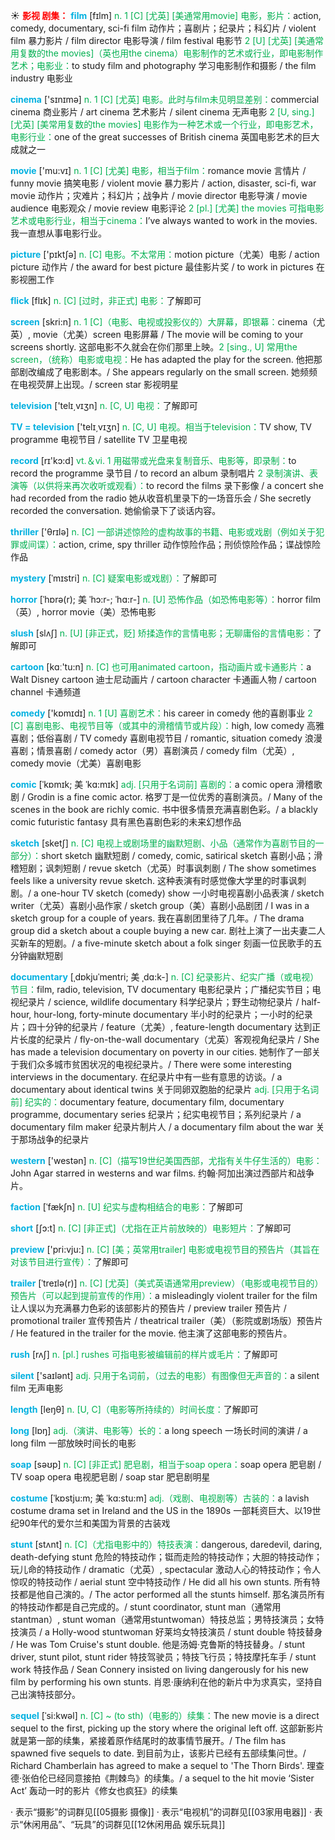☀ <font color="red">**影视 剧集：**</font>
<font color="sky blue">**film**</font> [fɪlm] 
<font color="#00b050">n. 1 [C] [尤英] [美通常用movie] 电影，影片：</font>action, comedy, documentary, sci-fi film 动作片；喜剧片；纪录片；科幻片 / violent film 暴力影片 / film director 电影导演 / film festival 电影节 <font color="#00b050">2 [U] [尤英] [美通常用复数的the movies]（英也用the cinema）电影制作的艺术或行业，即电影制作艺术；电影业：</font>to study film and photography 学习电影制作和摄影 / the film industry 电影业

<font color="sky blue">**cinema**</font> ['sɪnɪmə] 
<font color="#00b050">n. 1 [C] [尤英] 电影。此时与film未见明显差别：</font>commercial cinema 商业影片 / art cinema 艺术影片 / silent cinema 无声电影 <font color="#00b050">2 [U, sing.] [尤英] [美常用复数的the movies] 电影作为一种艺术或一个行业，即电影艺术，电影行业：</font>one of the great successes of British cinema 英国电影艺术的巨大成就之一

<font color="sky blue">**movie**</font> ['mu:vɪ] 
<font color="#00b050">n. 1 [C] [尤美] 电影，相当于film：</font>romance movie 言情片 / funny movie 搞笑电影 / violent movie 暴力影片 / action, disaster, sci-fi, war movie 动作片；灾难片；科幻片；战争片 / movie director 电影导演 / movie audience 电影观众 / movie review 电影评论 <font color="#00b050">2 [pl.] [尤美] the movies 可指电影艺术或电影行业，相当于cinema：</font>I’ve always wanted to work in the movies. 我一直想从事电影行业。

<font color="sky blue">**picture**</font> ['pɪktʃə] 
<font color="#00b050">n. [C] 电影。不太常用：</font>motion picture（尤美）电影 / action picture 动作片 / the award for best picture 最佳影片奖 / to work in pictures 在影视圈工作
           
<font color="sky blue">**flick**</font> [flɪk]
<font color="#00b050">n. [C] [过时，非正式] 电影：</font>了解即可
 
<font color="sky blue">**screen**</font> [skri:n] 
<font color="#00b050">n. 1 [C]（电影、电视或投影仪的）大屏幕，即银幕：</font>cinema（尤英）, movie（尤美）screen 电影屏幕 / The movie will be coming to your screens shortly. 这部电影不久就会在你们那里上映。<font color="#00b050">2 [sing., U] 常用the screen，（统称）电影或电视：</font>He has adapted the play for the screen. 他把那部剧改编成了电影剧本。/ She appears regularly on the small screen. 她频频在电视荧屏上出现。/ screen star 影视明星

<font color="sky blue">**television**</font> ['telɪ͵vɪʒn] 
<font color="#00b050">n. [C, U] 电视：</font>了解即可

<font color="sky blue">**TV = television**</font> ['telɪ͵vɪʒn] 
<font color="#00b050">n. [C, U] 电视。相当于television：</font>TV show, TV programme 电视节目 / satellite TV 卫星电视

<font color="sky blue">**record**</font> [rɪ'kɔ:d] 
<font color="#00b050">vt.＆vi. 1 用磁带或光盘来复制音乐、电影等，即录制：</font>to record the programme 录节目 / to record an album 录制唱片 <font color="#00b050">2 录制演讲、表演等（以供将来再次收听或观看）：</font>to record the films 录下影像 / a concert she had recorded from the radio 她从收音机里录下的一场音乐会 / She secretly recorded the conversation. 她偷偷录下了谈话内容。

<font color="sky blue">**thriller**</font> ['θrɪlə] 
<font color="#00b050">n. [C] 一部讲述惊险的虚构故事的书籍、电影或戏剧（例如关于犯罪或间谍）：</font>action, crime, spy thriller 动作惊险作品；刑侦惊险作品；谍战惊险作品
                      
<font color="sky blue">**mystery**</font> [ˈmɪstri]
<font color="#00b050">n. [C] 疑案电影或戏剧）：</font>了解即可

<font color="sky blue">**horror**</font> [ˈhɒrə(r); 美 ˈhɔ:r-; ˈhɑ:r-]
<font color="#00b050">n. [U] 恐怖作品（如恐怖电影等）：</font>horror film（英）, horror movie（美）恐怖电影
           
<font color="sky blue">**slush**</font> [slʌʃ]
<font color="#00b050">n. [U] [非正式，贬] 矫揉造作的言情电影；无聊庸俗的言情电影：</font>了解即可

<font color="sky blue">**cartoon**</font> [kɑː'tu:n] 
<font color="#00b050">n. [C] 也可用animated cartoon，指动画片或卡通影片：</font>a Walt Disney cartoon 迪士尼动画片 / cartoon character 卡通画人物 / cartoon channel 卡通频道

<font color="sky blue">**comedy**</font> ['kɒmɪdɪ] 
<font color="#00b050">n. 1 [U] 喜剧艺术：</font>his career in comedy 他的喜剧事业 <font color="#00b050">2 [C] 喜剧电影、电视节目等（或其中的滑稽情节或片段）：</font>high, low comedy 高雅喜剧；低俗喜剧 / TV comedy 喜剧电视节目 / romantic, situation comedy 浪漫喜剧；情景喜剧 / comedy actor（男）喜剧演员 / comedy film（尤英）, comedy movie（尤美）喜剧电影
                       
<font color="sky blue">**comic**</font> [ˈkɒmɪk; 美 ˈkɑ:mɪk]
<font color="#00b050">adj. [只用于名词前] 喜剧的：</font>a comic opera 滑稽歌剧 / Grodin is a fine comic actor. 格罗丁是一位优秀的喜剧演员。/ Many of the scenes in the book are richly comic. 书中很多情景充满喜剧色彩。/ a blackly comic futuristic fantasy 具有黑色喜剧色彩的未来幻想作品

<font color="sky blue">**sketch**</font> [sketʃ]
<font color="#00b050">n. [C] 电视上或剧场里的幽默短剧、小品（通常作为喜剧节目的一部分）：</font>short sketch 幽默短剧 / comedy, comic, satirical sketch 喜剧小品；滑稽短剧；讽刺短剧 / revue sketch（尤英）时事讽刺剧 / The show sometimes feels like a university revue sketch. 这种表演有时感觉像大学里的时事讽刺剧。/ a one-hour TV sketch (comedy) show 一小时电视喜剧小品表演 / sketch writer（尤英）喜剧小品作家 / sketch group（美）喜剧小品剧团 / I was in a sketch group for a couple of years. 我在喜剧团里待了几年。/ The drama group did a sketch about a couple buying a new car. 剧社上演了一出夫妻二人买新车的短剧。/ a five-minute sketch about a folk singer 刻画一位民歌手的五分钟幽默短剧          

<font color="sky blue">**documentary**</font> [ˌdɒkjuˈmentri; 美 ˌdɑ:k-]
<font color="#00b050">n. [C] 纪录影片、纪实广播（或电视）节目：</font>film, radio, television, TV documentary 电影纪录片；广播纪实节目；电视纪录片 / science, wildlife documentary 科学纪录片；野生动物纪录片 / half-hour, hour-long, forty-minute documentary 半小时的纪录片；一小时的纪录片；四十分钟的纪录片 / feature（尤美）, feature-length documentary 达到正片长度的纪录片 / fly-on-the-wall documentary（尤英）客观视角纪录片 / She has made a television documentary on poverty in our cities. 她制作了一部关于我们众多城市贫困状况的电视纪录片。/ There were some interesting interviews in the documentary. 在纪录片中有一些有意思的访谈。/ a documentary about identical twins 关于同卵双胞胎的纪录片 <font color="#00b050">adj. [只用于名词前] 纪实的：</font>documentary feature, documentary film, documentary programme, documentary series 纪录片；纪实电视节目；系列纪录片 / a documentary film maker 纪录片制片人 / a documentary film about the war 关于那场战争的纪录片

<font color="sky blue">**western**</font> ['westən] 
<font color="#00b050">n. [C]（描写19世纪美国西部，尤指有关牛仔生活的）电影：</font>John Agar starred in westerns and war films. 约翰·阿加出演过西部片和战争片。
           
<font color="sky blue">**faction**</font> [ˈfækʃn]
<font color="#00b050">n. [U] 纪实与虚构相结合的电影：</font>了解即可

<font color="sky blue">**short**</font> [ʃɔ:t] 
<font color="#00b050">n. [C] [非正式]（尤指在正片前放映的）电影短片：</font>了解即可

<font color="sky blue">**preview**</font> ['pri:vju:] 
<font color="#00b050">n. [C] [美；英常用trailer] 电影或电视节目的预告片（其旨在对该节目进行宣传）：</font>了解即可
           
<font color="sky blue">**trailer**</font> [ˈtreɪlə(r)]
<font color="#00b050">n. [C] [尤英]（美式英语通常用preview）（电影或电视节目的）预告片（可以起到提前宣传的作用）：</font>a misleadingly violent trailer for the film 让人误以为充满暴力色彩的该部影片的预告片 / preview trailer 预告片 / promotional trailer 宣传预告片 / theatrical trailer（美）（影院或剧场版）预告片 / He featured in the trailer for the movie. 他主演了这部电影的预告片。

<font color="sky blue">**rush**</font> [rʌʃ] 
<font color="#00b050">n. [pl.] rushes 可指电影被编辑前的样片或毛片：</font>了解即可

<font color="sky blue">**silent**</font> ['saɪlənt] 
<font color="#00b050">adj. 只用于名词前，（过去的电影）有图像但无声音的：</font>a silent film 无声电影

<font color="sky blue">**length**</font> [leŋθ] 
<font color="#00b050">n. [U, C]（电影等所持续的）时间长度：</font>了解即可

<font color="sky blue">**long**</font> [lɒŋ] 
<font color="#00b050">adj.（演讲、电影等）长的：</font>a long speech 一场长时间的演讲 / a long film 一部放映时间长的电影

<font color="sky blue">**soap**</font> [səʊp] 
<font color="#00b050">n. [C] [非正式] 肥皂剧，相当于soap opera：</font>soap opera 肥皂剧 / TV soap opera 电视肥皂剧 / soap star 肥皂剧明星

<font color="sky blue">**costume**</font> [ˈkɒstju:m; 美 ˈkɑ:stu:m]
<font color="#00b050">adj.（戏剧、电视剧等）古装的：</font>a lavish costume drama set in Ireland and the US in the 1890s 一部耗资巨大、以19世纪90年代的爱尔兰和美国为背景的古装戏
           
<font color="sky blue">**stunt**</font> [stʌnt]
<font color="#00b050">n. [C]（尤指电影中的）特技表演：</font>dangerous, daredevil, daring, death-defying stunt 危险的特技动作；铤而走险的特技动作；大胆的特技动作；玩儿命的特技动作 / dramatic（尤英）, spectacular 激动人心的特技动作；令人惊叹的特技动作 / aerial stunt 空中特技动作 / He did all his own stunts. 所有特技都是他自己演的。/ The actor performed all the stunts himself. 那名演员所有的特技动作都是自己完成的。/ stunt coordinator, stunt man（通常用stantman）, stunt woman（通常用stuntwoman）特技总监；男特技演员；女特技演员 / a Holly-wood stuntwoman 好莱坞女特技演员 / stunt double 特技替身 / He was Tom Cruise's stunt double. 他是汤姆·克鲁斯的特技替身。/ stunt driver, stunt pilot, stunt rider 特技驾驶员；特技飞行员；特技摩托车手 / stunt work 特技作品 / Sean Connery insisted on living dangerously for his new film by performing his own stunts. 肖恩·康纳利在他的新片中为求真实，坚持自己出演特技部分。
           
<font color="sky blue">**sequel**</font> [ˈsi:kwəl]
<font color="#00b050">n. [C] ~ (to sth)（电影的）续集：</font>The new movie is a direct sequel to the first, picking up the story where the original left off. 这部新影片就是第一部的续集，紧接着原作结尾时的故事情节展开。/ The film has spawned five sequels to date. 到目前为止，该影片已经有五部续集问世。/ Richard Chamberlain has agreed to make a sequel to 'The Thorn Birds'. 理查德·张伯伦已经同意接拍《荆棘鸟》的续集。/ a sequel to the hit movie ‘Sister Act’ 轰动一时的影片《修女也疯狂》的续集

· 表示“摄影”的词群见[[05摄影 摄像]]
· 表示“电视机”的词群见[[03家用电器]]
· 表示“休闲用品”、“玩具”的词群见[[12休闲用品 娱乐玩具]]
